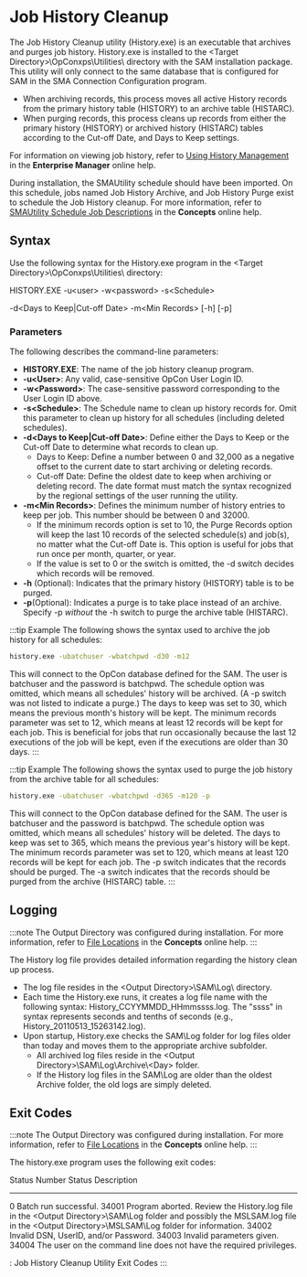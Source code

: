 # Job History Cleanup

The Job History Cleanup utility (History.exe) is an executable that
archives and purges job history. History.exe is installed to the
\<Target Directory\>\\OpConxps\\Utilities\\ directory with the SAM
installation package. This utility will only connect to the same
database that is configured for SAM in the SMA Connection Configuration
program.

- When archiving records, this process moves all active History
    records from the primary history table (HISTORY) to an archive table
    (HISTARC).
- When purging records, this process cleans up records from either the
    primary history (HISTORY) or archived history (HISTARC) tables
    according to the Cut-off Date, and Days to Keep settings.

For information on viewing job history, refer to [Using History Management](../../Files/UI/Enterprise-Manager/Using-History-Management.md)
 in the **Enterprise Manager** online help.

During installation, the SMAUtility schedule should have been imported.
On this schedule, jobs named Job History Archive, and Job History Purge
exist to schedule the Job History cleanup. For more information, refer
to [SMAUtility Schedule Job Descriptions](../../objects/schedules.md#smautility-schedule)
 in the **Concepts** online help.

## Syntax

Use the following syntax for the History.exe program in the \<Target
Directory\>\\OpConxps\\Utilities\\ directory:

HISTORY.EXE -u\<user\> -w\<password\> -s\<Schedule\>

-d\<Days to Keep\|Cut-off Date\> -m\<Min Records\> \[-h\] \[-p\]

### Parameters

The following describes the command-line parameters:

- **HISTORY.EXE**: The name of the job history cleanup program.
- **-u\<User\>**: Any valid, case-sensitive OpCon User Login ID.
- **-w\<Password\>**: The case-sensitive password corresponding to the
    User Login ID above.
- **-s\<Schedule\>**: The Schedule name to clean up history records
    for. Omit this parameter to clean up history for all schedules
    (including deleted schedules).
- **-d\<Days to Keep\|Cut-off Date\>**: Define either the Days to Keep
    or the Cut-off Date to determine what records to clean up.
  - Days to Keep: Define a number between 0 and 32,000 as a negative
        offset to the current date to start archiving or deleting
        records.
  - Cut-off Date: Define the oldest date to keep when archiving or
        deleting record. The date format must match the syntax
        recognized by the regional settings of the user running the
        utility.
- **-m\<Min Records\>**: Defines the minimum number of history entries
    to keep per job. This number should be between 0 and 32000.
  - If the minimum records option is set to 10, the Purge Records
        option will keep the last 10 records of the selected schedule(s)
        and job(s), no matter what the Cut-off Date is. This option is
        useful for jobs that run once per month, quarter, or year.
  - If the value is set to 0 or the switch is omitted, the -d switch
        decides which records will be removed.
- **-h** (Optional): Indicates that the primary history (HISTORY)
    table is to be purged.
- **-p**(Optional): Indicates a purge is to take place instead of an
    archive. Specify -p *without* the -h switch to purge the     archive table (HISTARC).

:::tip Example
The following shows the syntax used to archive the job history for all schedules:

```cmd
history.exe -ubatchuser -wbatchpwd -d30 -m12
```

This will connect to the OpCon database defined for the SAM. The user is batchuser and the password is batchpwd. The schedule option was omitted, which means all schedules' history will be archived. (A -p switch was not listed to indicate a purge.) The days to keep was set to 30, which means the previous month's history will be kept. The minimum records parameter was set to 12, which means at least 12 records will be kept for each job. This is beneficial for jobs that run occasionally because the last 12 executions of the job will be kept, even if the executions are older than 30 days.
:::

:::tip Example
The following shows the syntax used to purge the job history from the archive table for all schedules:

```cmd
history.exe -ubatchuser -wbatchpwd -d365 -m120 -p 
```

This will connect to the OpCon database defined for the SAM. The user is batchuser and the password is batchpwd. The schedule option was omitted, which means all schedules' history will be deleted. The days to keep was set to 365, which means the previous year's history will be kept. The minimum records parameter was set to 120, which means at least 120 records will be kept for each job. The -p switch indicates that the records should be purged. The -a switch indicates that the records should be purged from the archive (HISTARC) table.
:::

## Logging

:::note
The Output Directory was configured during installation. For more information, refer to [File Locations](../../file-locations.md) in the **Concepts** online help.
:::

The History log file provides detailed information regarding the history
clean up process.

- The log file resides in the \<Output Directory\>\\SAM\\Log\\
    directory.
- Each time the History.exe runs, it creates a log file name with the
    following syntax: History_CCYYMMDD_HHmmssss.log. The "ssss" in
    syntax represents seconds and tenths of seconds (e.g.,
    History_20110513_15263142.log).
- Upon startup, History.exe checks the SAM\\Log folder for log files
    older than today and moves them to the appropriate archive
    subfolder.
  - All archived log files reside in the \<Output
        Directory\>\\SAM\\Log\\Archive\\\<Day\> folder.
  - If the History log files in the SAM\\Log are older than the
        oldest Archive folder, the old logs are simply deleted.

## Exit Codes

:::note
The Output Directory was configured during installation. For more information, refer to [File Locations](../../file-locations.md) in the **Concepts** online help.
:::

The history.exe program uses the following exit codes:

  Status Number   Status Description
  --------------- ---------------------------------------------------------------------------------------------------------------------------------------------------------------------------------------------
  0               Batch run successful.
  34001           Program aborted. Review the History.log file in the \<Output Directory\>\\SAM\\Log folder and possibly the MSLSAM.log file in the \<Output Directory\>\\MSLSAM\\Log folder for information.
  34002           Invalid DSN, UserID, and/or Password.
  34003           Invalid parameters given.
  34004           The user on the command line does not have the required privileges.

  : Job History Cleanup Utility Exit Codes
:::
